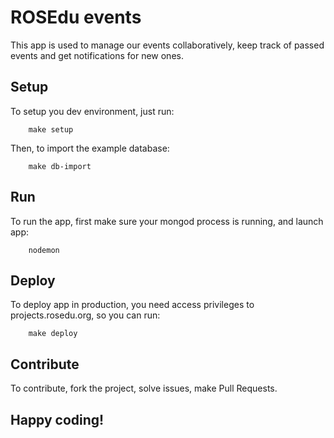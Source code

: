 # ROSEdu events
This app is used to manage our events collaboratively, keep track of passed
events and get notifications for new ones.

## Setup
To setup you dev environment, just run:

        make setup

Then, to import the example database:

		make db-import


## Run
To run the app, first make sure your mongod process is running, and launch app:

        nodemon

## Deploy
To deploy app in production, you need access privileges to projects.rosedu.org,
so you can run:

        make deploy

## Contribute
To contribute, fork the project, solve issues, make Pull Requests.

## Happy coding!
